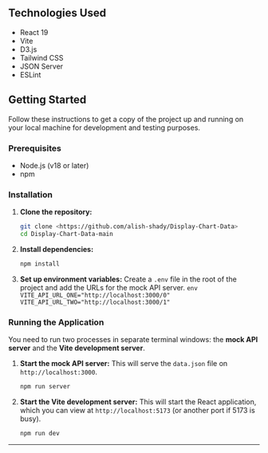 ## Technologies Used

- React 19
- Vite
- D3.js
- Tailwind CSS
- JSON Server
- ESLint

## Getting Started

Follow these instructions to get a copy of the project up and running on your local machine for development and testing purposes.

### Prerequisites

- Node.js (v18 or later)
- npm

### Installation

1.  **Clone the repository:**

    ```bash
    git clone <https://github.com/alish-shady/Display-Chart-Data>
    cd Display-Chart-Data-main
    ```

2.  **Install dependencies:**

    ```bash
    npm install
    ```

3.  **Set up environment variables:**
    Create a `.env` file in the root of the project and add the URLs for the mock API server.
    `env
VITE_API_URL_ONE="http://localhost:3000/0"
VITE_API_URL_TWO="http://localhost:3000/1" 
`

### Running the Application

You need to run two processes in separate terminal windows: the **mock API server** and the **Vite development server**.

1.  **Start the mock API server:**
    This will serve the `data.json` file on `http://localhost:3000`.

    ```bash
    npm run server
    ```

2.  **Start the Vite development server:**
    This will start the React application, which you can view at `http://localhost:5173` (or another port if 5173 is busy).
    ```bash
    npm run dev
    ```

---
